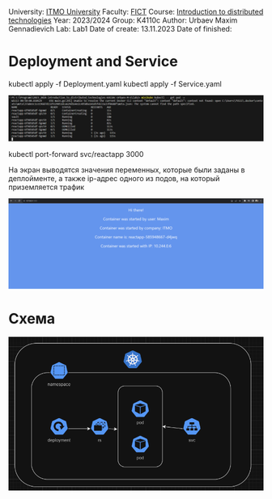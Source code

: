 University: [ITMO University](https://itmo.ru/ru/)
Faculty: [FICT](https://fict.itmo.ru)
Course: [Introduction to distributed technologies](https://github.com/itmo-ict-faculty/introduction-to-distributed-technologies)
Year: 2023/2024
Group: K4110c
Author: Urbaev Maxim Gennadievich
Lab: Lab1
Date of create: 13.11.2023
Date of finished: 


# Deployment and Service

kubectl apply -f Deployment.yaml
kubectl apply -f Service.yaml

![Alt text](images/image.png)

kubectl port-forward svc/reactapp 3000

На экран выводятся значения переменных, которые были заданы в деплойменте, а также ip-адрес одного из подов, на который приземляется трафик

![Alt text](images/image-1.png)

# Схема

![Alt text](images/schema.png)